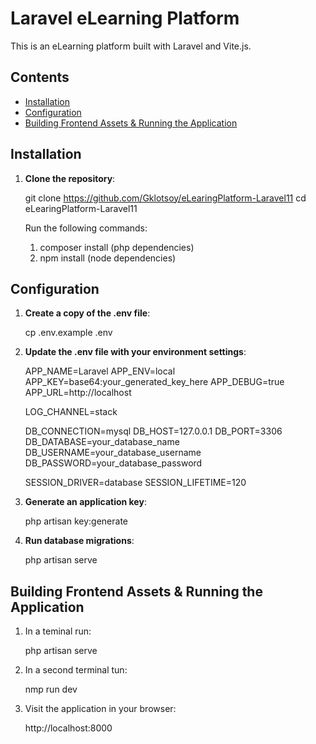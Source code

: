 # Laravel eLearning Platform

This is an eLearning platform built with Laravel and Vite.js.

## Contents

- [Installation](#installation)
- [Configuration](#configuration)
- [Building Frontend Assets & Running the Application](#building-frontend-assets-&-running-the-application)

## Installation

1. **Clone the repository**:
   
   git clone https://github.com/Gklotsoy/eLearingPlatform-Laravel11
   cd eLearingPlatform-Laravel11
    
    Run the following commands:
    1. composer install (php dependencies)
    2. npm install (node dependencies)

## Configuration

1. **Create a copy of the .env file**:

    cp .env.example .env

2. **Update the .env file with your environment settings**:

    APP_NAME=Laravel
    APP_ENV=local
    APP_KEY=base64:your_generated_key_here
    APP_DEBUG=true
    APP_URL=http://localhost
    
    LOG_CHANNEL=stack
    
    DB_CONNECTION=mysql
    DB_HOST=127.0.0.1
    DB_PORT=3306
    DB_DATABASE=your_database_name
    DB_USERNAME=your_database_username
    DB_PASSWORD=your_database_password
    
    SESSION_DRIVER=database
    SESSION_LIFETIME=120

3. **Generate an application key**:

    php artisan key:generate

4. **Run database migrations**:

    php artisan serve

## Building Frontend Assets & Running the Application

1. In a teminal run:
    
    php artisan serve

2. In a second terminal tun:

    nmp run dev 

3. Visit the application in your browser:

    http://localhost:8000
